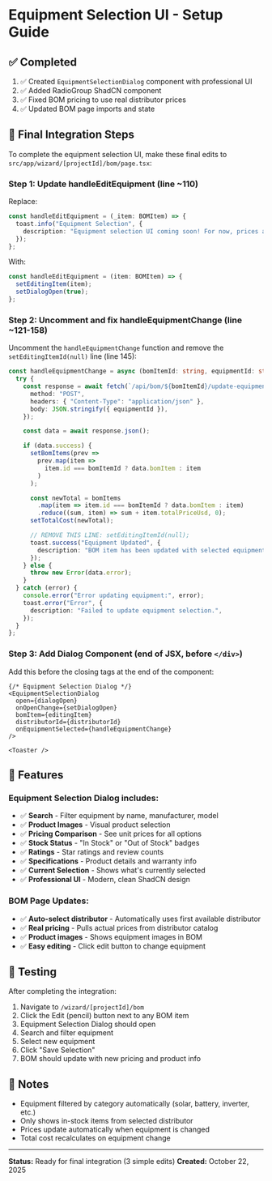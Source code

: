 # Equipment Selection UI - Setup Guide

## ✅ Completed

1. ✅ Created `EquipmentSelectionDialog` component with professional UI
2. ✅ Added RadioGroup ShadCN component
3. ✅ Fixed BOM pricing to use real distributor prices
4. ✅ Updated BOM page imports and state

## 🔧 Final Integration Steps

To complete the equipment selection UI, make these final edits to `src/app/wizard/[projectId]/bom/page.tsx`:

### Step 1: Update handleEditEquipment (line ~110)

Replace:
```typescript
const handleEditEquipment = (_item: BOMItem) => {
  toast.info("Equipment Selection", {
    description: "Equipment selection UI coming soon! For now, prices are pulled from your selected distributor automatically.",
  });
};
```

With:
```typescript
const handleEditEquipment = (item: BOMItem) => {
  setEditingItem(item);
  setDialogOpen(true);
};
```

### Step 2: Uncomment and fix handleEquipmentChange (line ~121-158)

Uncomment the `handleEquipmentChange` function and remove the `setEditingItemId(null)` line (line 145):

```typescript
const handleEquipmentChange = async (bomItemId: string, equipmentId: string) => {
  try {
    const response = await fetch(`/api/bom/${bomItemId}/update-equipment`, {
      method: "POST",
      headers: { "Content-Type": "application/json" },
      body: JSON.stringify({ equipmentId }),
    });

    const data = await response.json();

    if (data.success) {
      setBomItems(prev =>
        prev.map(item =>
          item.id === bomItemId ? data.bomItem : item
        )
      );

      const newTotal = bomItems
        .map(item => item.id === bomItemId ? data.bomItem : item)
        .reduce((sum, item) => sum + item.totalPriceUsd, 0);
      setTotalCost(newTotal);

      // REMOVE THIS LINE: setEditingItemId(null);
      toast.success("Equipment Updated", {
        description: "BOM item has been updated with selected equipment.",
      });
    } else {
      throw new Error(data.error);
    }
  } catch (error) {
    console.error("Error updating equipment:", error);
    toast.error("Error", {
      description: "Failed to update equipment selection.",
    });
  }
};
```

### Step 3: Add Dialog Component (end of JSX, before `</div>`)

Add this before the closing tags at the end of the component:

```tsx
{/* Equipment Selection Dialog */}
<EquipmentSelectionDialog
  open={dialogOpen}
  onOpenChange={setDialogOpen}
  bomItem={editingItem}
  distributorId={distributorId}
  onEquipmentSelected={handleEquipmentChange}
/>

<Toaster />
```

## 🎨 Features

### Equipment Selection Dialog includes:
- ✅ **Search** - Filter equipment by name, manufacturer, model
- ✅ **Product Images** - Visual product selection
- ✅ **Pricing Comparison** - See unit prices for all options
- ✅ **Stock Status** - "In Stock" or "Out of Stock" badges
- ✅ **Ratings** - Star ratings and review counts
- ✅ **Specifications** - Product details and warranty info
- ✅ **Current Selection** - Shows what's currently selected
- ✅ **Professional UI** - Modern, clean ShadCN design

### BOM Page Updates:
- ✅ **Auto-select distributor** - Automatically uses first available distributor
- ✅ **Real pricing** - Pulls actual prices from distributor catalog
- ✅ **Product images** - Shows equipment images in BOM
- ✅ **Easy editing** - Click edit button to change equipment

## 🧪 Testing

After completing the integration:

1. Navigate to `/wizard/[projectId]/bom`
2. Click the Edit (pencil) button next to any BOM item
3. Equipment Selection Dialog should open
4. Search and filter equipment
5. Select new equipment
6. Click "Save Selection"
7. BOM should update with new pricing and product info

## 📝 Notes

- Equipment filtered by category automatically (solar, battery, inverter, etc.)
- Only shows in-stock items from selected distributor
- Prices update automatically when equipment is changed
- Total cost recalculates on equipment change

---

**Status:** Ready for final integration (3 simple edits)
**Created:** October 22, 2025
